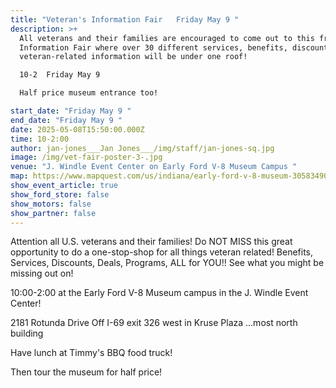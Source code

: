 ```yaml
---
title: "Veteran's Information Fair   Friday May 9 "
description: >+
  All veterans and their families are encouraged to come out to this free
  Information Fair where over 30 different services, benefits, discounts and all
  veteran-related information will be under one roof! 

  10-2  Friday May 9 

  Half price museum entrance too! 

start_date: "Friday May 9 "
end_date: "Friday May 9 "
date: 2025-05-08T15:50:00.000Z
time: 10-2:00
author: jan-jones___Jan Jones___/img/staff/jan-jones-sq.jpg
image: /img/vet-fair-poster-3-.jpg
venue: "J. Windle Event Center on Early Ford V-8 Museum Campus "
map: https://www.mapquest.com/us/indiana/early-ford-v-8-museum-305834909
show_event_article: true
show_ford_store: false
show_motors: false
show_partner: false
---
```

Attention all U.S. veterans and their families! Do NOT MISS this great opportunity to do a one-stop-shop for all things veteran related! Benefits, Services, Discounts, Deals, Programs, ALL for YOU!! See what you might be missing out on!  

10:00-2:00 at the Early Ford V-8 Museum campus in the J. Windle Event Center! 

2181 Rotunda Drive    Off I-69 exit 326 west in Kruse Plaza ...most north building



Have lunch at Timmy's BBQ food truck! 

Then tour the museum for half price!
